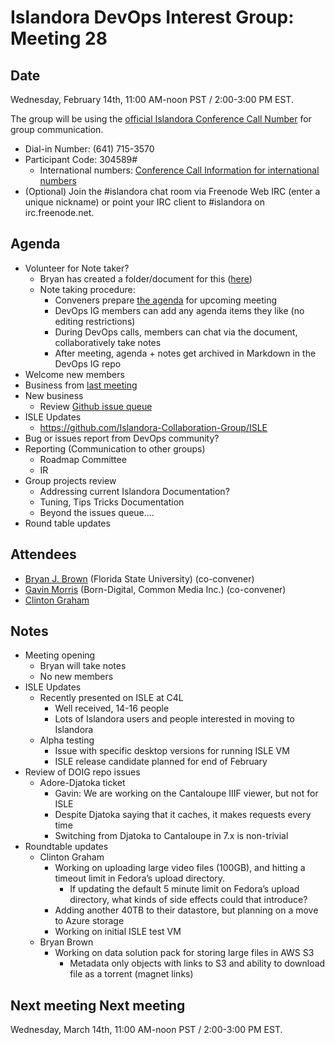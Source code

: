 # Islandora DevOps Interest Group: Meeting 28

## Date
Wednesday, February 14th, 11:00 AM-noon PST / 2:00-3:00 PM EST.

The group will be using the [official Islandora Conference Call Number](https://www.freeconferencecallhd.com/webrtc) for group communication.   
- Dial-in Number: (641) 715-3570    
- Participant Code: 304589#   
  - International numbers: [Conference Call Information for international numbers](https://github.com/Islandora-CLAW/CLAW/wiki/Conference-Call-Information)    
- (Optional) Join the #islandora chat room via Freenode Web IRC (enter a unique nickname) or point your IRC client to #islandora on irc.freenode.net.

## Agenda
- Volunteer for Note taker?    
  - Bryan has created a folder/document for this ([here](http://bit.ly/devops-agenda))   
  - Note taking procedure:   
    - Conveners prepare [the agenda](http://bit.ly/devops-agenda) for upcoming meeting   
    - DevOps IG members can add any agenda items they like (no editing restrictions)   
    - During DevOps calls, members can chat via the document, collaboratively take notes  
    - After meeting, agenda + notes get archived in Markdown in the DevOps IG repo   
- Welcome new members   
- Business from [last meeting](https://github.com/islandora-interest-groups/Islandora-DevOps-Interest-Group/blob/main/meetings/27.md)   
- New business   
  - Review [Github issue queue](https://github.com/islandora-interest-groups/Islandora-DevOps-Interest-Group/issues)   
- ISLE Updates  
  - https://github.com/Islandora-Collaboration-Group/ISLE   
- Bug or issues report from DevOps community?  
- Reporting (Communication to other groups)   
  * Roadmap Committee  
  * IR   
- Group projects review   
  * Addressing current Islandora Documentation?  
  * Tuning, Tips Tricks Documentation   
  * Beyond the issues queue....  
- Round table updates   

## Attendees
- [Bryan J. Brown](https://github.com/bryjbrown) (Florida State University) (co-convener)
- [Gavin Morris](https://github.com/g7morris) (Born-Digital, Common Media Inc.) (co-convener)
- [Clinton Graham](https://github.com/ctgraham)

## Notes

- Meeting opening
  - Bryan will take notes
  - No new members
- ISLE Updates
  - Recently presented on ISLE at C4L
    - Well received, 14-16 people
    - Lots of Islandora users and people interested in moving to Islandora
  - Alpha testing
    - Issue with specific desktop versions for running ISLE VM
    - ISLE release candidate planned for end of February
- Review of DOIG repo issues
  - Adore-Djatoka ticket
    - Gavin: We are working on the Cantaloupe IIIF viewer, but not for ISLE
    - Despite Djatoka saying that it caches, it makes requests every time
    - Switching from Djatoka to Cantaloupe in 7.x is non-trivial
- Roundtable updates
  - Clinton Graham
    - Working on uploading large video files (100GB), and hitting a timeout limit in Fedora’s upload directory.
      - If updating the default 5 minute limit on Fedora’s upload directory, what kinds of side effects could that introduce?
    - Adding another 40TB to their datastore, but planning on a move to Azure storage
    - Working on initial ISLE test VM
  - Bryan Brown
    - Working on data solution pack for storing large files in AWS S3
      - Metadata only objects with links to S3 and ability to download file as a torrent (magnet links)

## Next meeting Next meeting
Wednesday, March 14th, 11:00 AM-noon PST / 2:00-3:00 PM EST.
